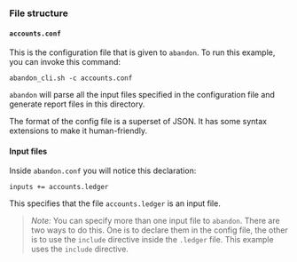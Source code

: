 ### File structure

#### `accounts.conf`
This is the configuration file that is given to `abandon`. To run this example, you can invoke this command:

```
abandon_cli.sh -c accounts.conf
```

`abandon` will parse all the input files specified in the configuration file and generate report files in this
directory.

The format of the config file is a superset of JSON. It has some syntax extensions to make it human-friendly.

#### Input files
Inside `abandon.conf` you will notice this declaration:
```
inputs += accounts.ledger
```

This specifies that the file `accounts.ledger` is an input file.

> *Note:* You can specify more than one input file to `abandon`. There are two ways to do this. One
> is to declare them in the config file, the other is to use the `include` directive inside the `.ledger`
> file.
> This example uses the `include` directive.
